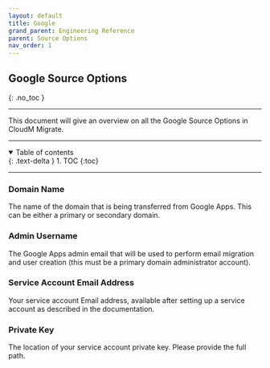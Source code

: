 ```yaml
---
layout: default
title: Google
grand_parent: Engineering Reference
parent: Source Options
nav_order: 1
---
```


## Google Source Options
{: .no_toc }

---
This document will give an overview on all the Google Source Options in CloudM Migrate. 

---
<a name="top"></a>
<details open markdown="block">
  <summary>
    Table of contents
  </summary>
  {: .text-delta }
1. TOC
{:toc}
</details>

---

### Domain Name

The name of the domain that is being transferred from Google Apps. This can be either a primary or secondary domain.

### Admin Username

The Google Apps admin email that will be used to perform email migration and user creation (this must be a primary domain administrator account).

### Service Account Email Address

Your service account Email address, available after setting up a service account as described in the documentation.

### Private Key

The location of your service account private key. Please provide the full path.
